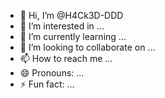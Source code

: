 - 👋 Hi, I’m @H4Ck3D-DDD
- 👀 I’m interested in ...
- 🌱 I’m currently learning ...
- 💞️ I’m looking to collaborate on ...
- 📫 How to reach me ...
- 😄 Pronouns: ...
- ⚡ Fun fact: ...

<!---
H4Ck3D-DDD/H4Ck3D-DDD is a ✨ special ✨ repository because its `README.md` (this file) appears on your GitHub profile.
You can click the Preview link to take a look at your changes.
--->
